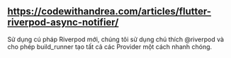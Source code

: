 ## https://codewithandrea.com/articles/flutter-riverpod-async-notifier/

Sử dụng cú pháp Riverpod mới, chúng tôi sử dụng chú thích @riverpod và cho phép build_runner tạo tất cả các Provider một cách nhanh chóng.
